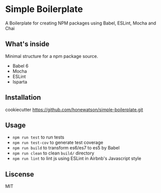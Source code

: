 # Simple Boilerplate

A Boilerplate for creating NPM packages using Babel, ESLint, Mocha and Chai

## What's inside

Minimal structure for a npm package source.

* Babel 6
* Mocha
* ESLint
* Isparta

## Installation

cookiecutter https://github.com/honewatson/simple-boilerplate.git

## Usage

* `npm run test` to run tests
* `npm run test-cov` to generate test coverage
* `npm run build` to transform es6/es7 to es5 by Babel
* `npm run clean` to clean `build/` directory
* `npm run lint` to lint js using ESLint in Airbnb's Javascript style

## Liscense

MIT

